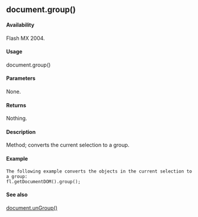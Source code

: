 ## document.group()

#### Availability

Flash MX 2004.

#### Usage

document.group()

#### Parameters

None.

#### Returns

Nothing.

#### Description

Method; converts the current selection to a group.

#### Example

```
The following example converts the objects in the current selection to a group:
fl.getDocumentDOM().group();

```
#### See also

[document.unGroup()](#_bookmark335)
